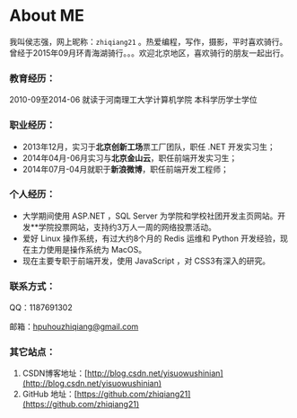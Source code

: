 # **About ME**
我叫侯志强，网上昵称：`zhiqiang21` 。热爱编程，写作，摄影，平时喜欢骑行。曾经于2015年09月环青海湖骑行。。。欢迎北京地区，喜欢骑行的朋友一起出行。



### **教育经历：**

2010-09至2014-06   就读于河南理工大学计算机学院   本科学历学士学位


### **职业经历：**
- 2013年12月，实习于**北京创新工场**票工厂团队，职任 .NET 开发实习生；
- 2014年04月-06月实习与**北京金山云**，职任前端开发实习生；
- 2014年07月-04月就职于**新浪微博**，职任前端开发工程师；


### **个人经历：**


- 大学期间使用 ASP.NET ，SQL Server 为学院和学校社团开发主页网站。开发**学院投票网站，支持约3万人一周的网络投票活动。
- 爱好 Linux 操作系统，有过大约8个月的 Redis 运维和 Python 开发经验，现在主力使用是操作系统为 MacOS。
- 现在主要专职于前端开发，使用 JavaScript ，对 CSS3有深入的研究。


### **联系方式：**
QQ：1187691302

邮箱：hpuhouzhiqiang@gmail.com

### **其它站点：**

1. CSDN博客地址：[http://blog.csdn.net/yisuowushinian](http://blog.csdn.net/yisuowushinian)
2. GitHub 地址：[https://github.com/zhiqiang21](https://github.com/zhiqiang21)
